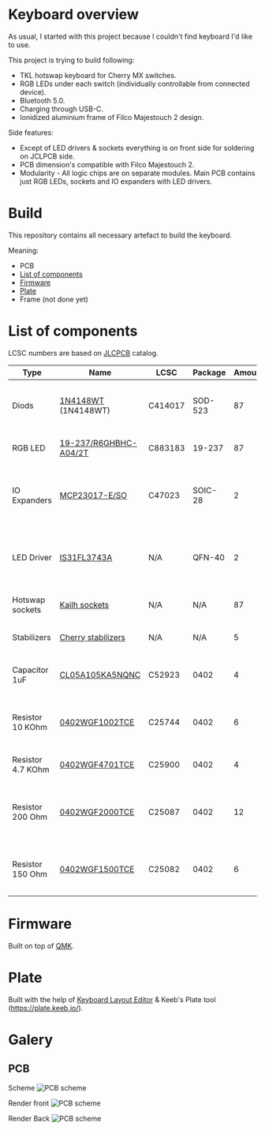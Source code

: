 # Keyboard overview
As usual, I started with this project because I couldn't find keyboard I'd like to use.

This project is trying to build following:
- TKL hotswap keyboard for Cherry MX switches.
- RGB LEDs under each switch (individually controllable from connected device).
- Bluetooth 5.0.
- Charging through USB-C.
- Ionidized aluminium frame of Filco Majestouch 2 design.

Side features:
- Except of LED drivers & sockets everything is on front side for soldering on JCLPCB side.
- PCB dimension's compatible with Filco Majestouch 2.
- Modularity - All logic chips are on separate modules. Main PCB contains just RGB LEDs, sockets and IO expanders with LED drivers.

# Build
This repository contains all necessary artefact to build the keyboard.

Meaning:
- PCB
- [List of components](#List-of-components)
- [Firmware](#Firmware)
- [Plate](#Plate)
- Frame (not done yet)

# List of components
LCSC numbers are based on [JLCPCB](http://jlcpcb.com/) catalog.

| Type              | Name                                       | LCSC    | Package | Amount | Description                                                           | 
| ----------------- | ------------------------------------------ | ------- | ------- | ------ | --------------------------------------------------------------------- |
| Diods             | [1N4148WT] (1N4148WT)                       | C414017 | SOD-523 |  87    | Preventing key ghosting & masking effects.                            |
| RGB LED           | [19-237/R6GHBHC-A04/2T](19237R6GHBHCA042T) | C883183 | 19-237  |  87    | Light under each switch.                                              |
| IO Expanders      | [MCP23017-E/SO](MCP23017ESO)               | C47023  | SOIC-28 |   2    | Connecting rows & columns from switch matrix through I2C.             |
| LED Driver        | [IS31FL3743A](IS31FL3743A)                 | N/A     | QFN-40  |   2    | Addressing LED and controlling RGB LED diods through I2C.             |
| Hotswap sockets   | [Kailh sockets](KailhSockets)              | N/A     | N/A     |  87    | Connecting Cherry MX switches                                         |
| Stabilizers       | [Cherry stabilizers](CherryStabilizers)    | N/A     | N/A     |   5    | Stabilizing long keycaps.                                             |
| Capacitor 1uF     | [CL05A105KA5NQNC](CL05A105KA5NQNC)         | C52923  | 0402    |   4    | Stabilizing power circuit for LED drivers.                            |
| Resistor 10 KOhm  | [0402WGF1002TCE](0402WGF1002TCE)           | C25744  | 0402    |   6    | Controlling brightness & pull ups for IO expanders.                   |
| Resistor 4.7 KOhm | [0402WGF4701TCE](0402WGF4701TCE)           | C25900  | 0402    |   4    | Pull up resistor for LED drivers.                                     |
| Resistor 200 Ohm  | [0402WGF2000TCE](0402WGF2000TCE)           | C25087  | 0402    |  12    | Green and blue LED channels to limit current and prevent overheating. |
| Resistor 150 Ohm  | [0402WGF1500TCE](0402WGF1500TCE)           | C25082  | 0402    |   6    | Red LED channel to limit current and prevent overheating.             |

[1N4148WT]: https://datasheet.lcsc.com/szlcsc/1908191708_MDD-Microdiode-Electronics-1N4148WT_C414017.pdf "1N4148WT"
[19237R6GHBHCA042T]: https://datasheet.lcsc.com/szlcsc/2010222107_Everlight-Elec-19-237-R6GHBHC-A04-2T_C883183.pdf "19-237/R6GHBHC-A04/2T"
[MCP23017ESO]: https://datasheet.lcsc.com/szlcsc/Microchip-Tech-MCP23017-E-SO_C47023.pdf "MCP23017-E/SO"
[IS31FL3743A]: https://cz.mouser.com/datasheet/2/198/IS31FL3743A_DS-1949512.pdf "IS31FL3743A"
[KailhSockets]: https://www.kailhswitch.com/info/kailh-switch-pcb-hot-swapping-socket-33463528.html "Kailh Sockets"
[CL05A105KA5NQNC]: https://datasheet.lcsc.com/szlcsc/Samsung-Electro-Mechanics-CL05A105KA5NQNC_C52923.pdf "CL05A105KA5NQNC"
[0402WGF1002TCE]: https://datasheet.lcsc.com/szlcsc/Uniroyal-Elec-0402WGF1002TCE_C25744.pdf "0402WGF1002TCE"
[0402WGF4701TCE]: https://datasheet.lcsc.com/szlcsc/Uniroyal-Elec-0402WGF4701TCE_C25900.pdf "0402WGF4701TCE"
[0402WGF2000TCE]: https://datasheet.lcsc.com/szlcsc/Uniroyal-Elec-0402WGF2000TCE_C25087.pdf "0402WGF2000TCE"
[0402WGF1500TCE]: https://datasheet.lcsc.com/szlcsc/Uniroyal-Elec-0402WGF1500TCE_C25082.pdf "0402WGF1500TCE"
[CherryStabilizers]: https://www.aliexpress.com/item/32951252318.html "CherryStabilizers"

# Firmware
Built on top of [QMK](https://qmk.fm/).

# Plate
Built with the help of [Keyboard Layout Editor](http://www.keyboard-layout-editor.com/#/) & Keeb's Plate tool (https://plate.keeb.io/).

# Galery

## PCB
Scheme
![PCB scheme](./docs/images/pcb_rev1.png)

Render front
![PCB scheme](./docs/images/pcb_render_front_rev1.png)

Render Back
![PCB scheme](./docs/images/pcb_render_back_rev1.png)